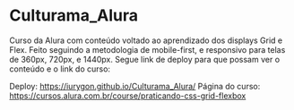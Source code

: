 # Culturama_Alura

Curso da Alura com conteúdo voltado ao aprendizado dos displays Grid e Flex. Feito seguindo a metodologia de mobile-first, e responsivo para telas de 360px, 720px, e 1440px. Segue link de deploy para que possam ver o conteúdo e o link do curso:

Deploy: <https://iurygon.github.io/Culturama_Alura/>
Página do curso: <https://cursos.alura.com.br/course/praticando-css-grid-flexbox>

